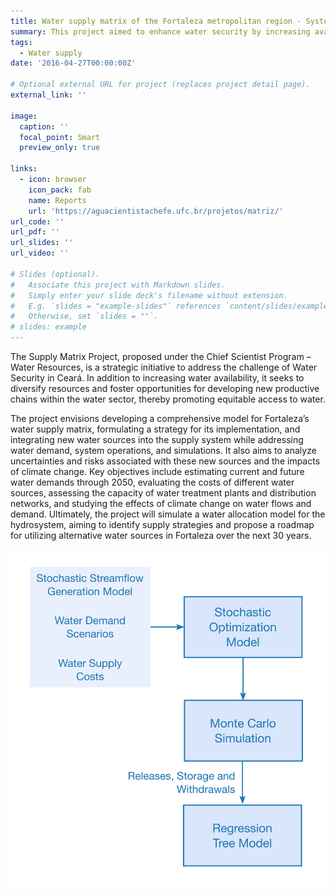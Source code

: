 ```yaml
---
title: Water supply matrix of the Fortaleza metropolitan region - System optimization and integration of alternative sources
summary: This project aimed to enhance water security by increasing availability, diversifying resources, fostering new opportunities in the water sector, and promoting equitable access to water.
tags:
  - Water supply
date: '2016-04-27T00:00:00Z'

# Optional external URL for project (replaces project detail page).
external_link: ''

image:
  caption: ''
  focal_point: Smart
  preview_only: true

links:
  - icon: browser
    icon_pack: fab
    name: Reports
    url: 'https://aguacientistachefe.ufc.br/projetos/matriz/'
url_code: ''
url_pdf: ''
url_slides: ''
url_video: ''

# Slides (optional).
#   Associate this project with Markdown slides.
#   Simply enter your slide deck's filename without extension.
#   E.g. `slides = "example-slides"` references `content/slides/example-slides.md`.
#   Otherwise, set `slides = ""`.
# slides: example
---
```

The Supply Matrix Project, proposed under the Chief Scientist Program – Water Resources, is a strategic initiative to address the challenge of Water Security in Ceará. In addition to increasing water availability, it seeks to diversify resources and foster opportunities for developing new productive chains within the water sector, thereby promoting equitable access to water.

The project envisions developing a comprehensive model for Fortaleza’s water supply matrix, formulating a strategy for its implementation, and integrating new water sources into the supply system while addressing water demand, system operations, and simulations. It also aims to analyze uncertainties and risks associated with these new sources and the impacts of climate change. Key objectives include estimating current and future water demands through 2050, evaluating the costs of different water sources, assessing the capacity of water treatment plants and distribution networks, and studying the effects of climate change on water flows and demand. Ultimately, the project will simulate a water allocation model for the hydrosystem, aiming to identify supply strategies and propose a roadmap for utilizing alternative water sources in Fortaleza over the next 30 years.

![Image alt](p4-Fig1.png)
